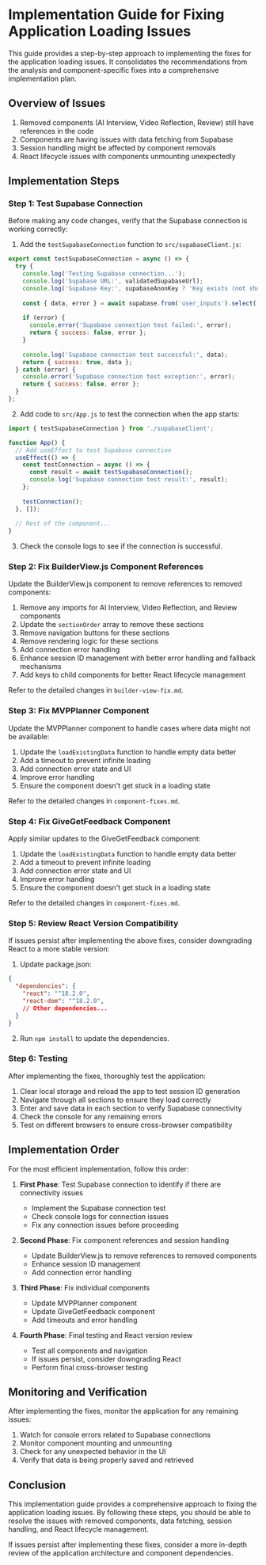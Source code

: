 # Implementation Guide for Fixing Application Loading Issues

This guide provides a step-by-step approach to implementing the fixes for the application loading issues. It consolidates the recommendations from the analysis and component-specific fixes into a comprehensive implementation plan.

## Overview of Issues

1. Removed components (AI Interview, Video Reflection, Review) still have references in the code
2. Components are having issues with data fetching from Supabase
3. Session handling might be affected by component removals
4. React lifecycle issues with components unmounting unexpectedly

## Implementation Steps

### Step 1: Test Supabase Connection

Before making any code changes, verify that the Supabase connection is working correctly:

1. Add the `testSupabaseConnection` function to `src/supabaseClient.js`:

```javascript
export const testSupabaseConnection = async () => {
  try {
    console.log('Testing Supabase connection...');
    console.log('Supabase URL:', validatedSupabaseUrl);
    console.log('Supabase Key:', supabaseAnonKey ? 'Key exists (not shown for security)' : 'Key missing');
    
    const { data, error } = await supabase.from('user_inputs').select('count').limit(1);
    
    if (error) {
      console.error('Supabase connection test failed:', error);
      return { success: false, error };
    }
    
    console.log('Supabase connection test successful:', data);
    return { success: true, data };
  } catch (error) {
    console.error('Supabase connection test exception:', error);
    return { success: false, error };
  }
};
```

2. Add code to `src/App.js` to test the connection when the app starts:

```javascript
import { testSupabaseConnection } from './supabaseClient';

function App() {
  // Add useEffect to test Supabase connection
  useEffect(() => {
    const testConnection = async () => {
      const result = await testSupabaseConnection();
      console.log('Supabase connection test result:', result);
    };
    
    testConnection();
  }, []);
  
  // Rest of the component...
}
```

3. Check the console logs to see if the connection is successful.

### Step 2: Fix BuilderView.js Component References

Update the BuilderView.js component to remove references to removed components:

1. Remove any imports for AI Interview, Video Reflection, and Review components
2. Update the `sectionOrder` array to remove these sections
3. Remove navigation buttons for these sections
4. Remove rendering logic for these sections
5. Add connection error handling
6. Enhance session ID management with better error handling and fallback mechanisms
7. Add keys to child components for better React lifecycle management

Refer to the detailed changes in `builder-view-fix.md`.

### Step 3: Fix MVPPlanner Component

Update the MVPPlanner component to handle cases where data might not be available:

1. Update the `loadExistingData` function to handle empty data better
2. Add a timeout to prevent infinite loading
3. Add connection error state and UI
4. Improve error handling
5. Ensure the component doesn't get stuck in a loading state

Refer to the detailed changes in `component-fixes.md`.

### Step 4: Fix GiveGetFeedback Component

Apply similar updates to the GiveGetFeedback component:

1. Update the `loadExistingData` function to handle empty data better
2. Add a timeout to prevent infinite loading
3. Add connection error state and UI
4. Improve error handling
5. Ensure the component doesn't get stuck in a loading state

Refer to the detailed changes in `component-fixes.md`.

### Step 5: Review React Version Compatibility

If issues persist after implementing the above fixes, consider downgrading React to a more stable version:

1. Update package.json:

```json
{
  "dependencies": {
    "react": "^18.2.0",
    "react-dom": "^18.2.0",
    // Other dependencies...
  }
}
```

2. Run `npm install` to update the dependencies.

### Step 6: Testing

After implementing the fixes, thoroughly test the application:

1. Clear local storage and reload the app to test session ID generation
2. Navigate through all sections to ensure they load correctly
3. Enter and save data in each section to verify Supabase connectivity
4. Check the console for any remaining errors
5. Test on different browsers to ensure cross-browser compatibility

## Implementation Order

For the most efficient implementation, follow this order:

1. **First Phase**: Test Supabase connection to identify if there are connectivity issues
   - Implement the Supabase connection test
   - Check console logs for connection issues
   - Fix any connection issues before proceeding

2. **Second Phase**: Fix component references and session handling
   - Update BuilderView.js to remove references to removed components
   - Enhance session ID management
   - Add connection error handling

3. **Third Phase**: Fix individual components
   - Update MVPPlanner component
   - Update GiveGetFeedback component
   - Add timeouts and error handling

4. **Fourth Phase**: Final testing and React version review
   - Test all components and navigation
   - If issues persist, consider downgrading React
   - Perform final cross-browser testing

## Monitoring and Verification

After implementing the fixes, monitor the application for any remaining issues:

1. Watch for console errors related to Supabase connections
2. Monitor component mounting and unmounting
3. Check for any unexpected behavior in the UI
4. Verify that data is being properly saved and retrieved

## Conclusion

This implementation guide provides a comprehensive approach to fixing the application loading issues. By following these steps, you should be able to resolve the issues with removed components, data fetching, session handling, and React lifecycle management.

If issues persist after implementing these fixes, consider a more in-depth review of the application architecture and component dependencies.